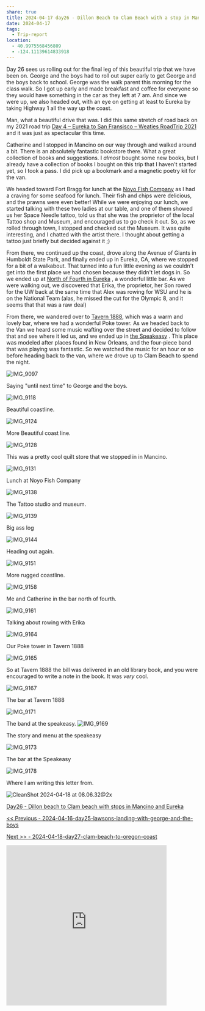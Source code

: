 ```yaml
---
share: true
title: 2024-04-17 day26 - Dillon Beach to Clam Beach with a stop in Mancino and Eureka
date: 2024-04-17
tags:
  - Trip-report
location:
  - 40.9975568456809
  - -124.11139614833918
---
```

Day 26 sees us rolling out for the final leg of this beautiful trip that we have been on.   George and the boys had to roll out super early to get George and the boys back to school.  George was the walk parent this morning for the class walk.  So I got up early and made breakfast and coffee for everyone so they would have something in the car as they left at 7 am.  And since we were up, we also headed out, with an eye on getting at least to Eureka by taking Highway 1 all the way up the coast.

Man, what a beautiful drive that was.  I did this same stretch of road back on my 2021 road trip [Day 4 – Eureka to San Fransisco – Weaties RoadTrip 2021](https://weatiesroadtrip2021.com/2021/05/07/day-4-eureka-to-san-fransisco/) and it was just as spectacular this time.

Catherine and I stopped in Mancino on our way through and walked around a bit.   There is an absolutely fantastic bookstore there.  What a great collection of books and suggestions.  I _almost_ bought some new books, but I already have a collection of books I bought on this trip that I haven't started yet, so I took a pass.  I did pick up a bookmark and a magnetic poetry kit for the van.  

We headed toward Fort Bragg for lunch at the [Noyo Fish Company](https://www.facebook.com/noyofishcompany/) as I had a craving for some seafood for lunch.   Their fish and chips were delicious, and the prawns were even better!  While we were enjoying our lunch, we started talking with these two ladies at our table, and one of them showed us her Space Needle tattoo, told us that she was the proprietor of the local Tattoo shop and Museum, and encouraged us to go check it out.  So, as we rolled through town, I stopped and checked out the Museum.  It was quite interesting, and I chatted with the artist there.  I thought about getting a tattoo just briefly but decided against it ;) 

From there, we continued up the coast, drove along the Avenue of Giants in Humboldt State Park, and finally ended up in Eureka, CA, where we stopped for a bit of a walkabout.   That turned into a fun little evening as we couldn't get into the first place we had chosen because they didn't let dogs in.  So we ended up at [North of Fourth in Eureka](https://www.yelp.com/biz/north-of-fourth-eureka) , a wonderful little bar.   As we were walking out, we discovered that Erika, the proprietor,  her Son rowed for the UW back at the same time that Alex was rowing for WSU and he is on the National Team (alas, he missed the cut for the Olympic 8, and it seems that that was a raw deal) 

From there, we wandered over to [Tavern 1888](https://www.historiceaglehouse.com/tavern1888), which was a warm and lovely bar, where we had a wonderful Poke tower.  As we headed back to the Van we heard some music wafting over the street and decided to follow that and see where it led us, and we ended up in [the Speakeasy](https://www.yelp.com/biz/the-speakeasy-eureka)  .  This place was modeled after places found in New Orleans, and the four-piece band that was playing was fantastic.  So we watched the music for an hour or so before heading back to the van, where we drove up to Clam Beach to spend the night.

![IMG_9097](../../attachments/IMG_9097.jpeg)

Saying "until next time" to George and the boys.

![IMG_9118](../../attachments/IMG_9118.jpeg)

Beautiful coastline.

![IMG_9124](../../attachments/IMG_9124.jpeg)

More Beautiful coast line.

![IMG_9128](../../attachments/IMG_9128.jpeg)

This was a pretty cool quilt store that we stopped in in Mancino.

![IMG_9131](../../attachments/IMG_9131.jpeg)

Lunch at Noyo Fish Company

![IMG_9138](../../attachments/IMG_9138.jpeg)

The Tattoo studio and museum.

![IMG_9139](../../attachments/IMG_9139.jpeg)

Big ass log

![IMG_9144](../../attachments/IMG_9144.jpeg)

Heading out again.

![IMG_9151](../../attachments/IMG_9151.jpeg)

More rugged coastline.

![IMG_9158](../../attachments/IMG_9158.jpeg)

Me and Catherine in the bar north of fourth.

![IMG_9161](../../attachments/IMG_9161.jpeg)

Talking about rowing with Erika

![IMG_9164](../../attachments/IMG_9164.jpeg)

Our Poke tower in Tavern 1888

![IMG_9165](../../attachments/IMG_9165.jpeg)

So at Tavern 1888 the bill was delivered in an old library book, and you were encouraged to write a note in the book.  It was _very_ cool.

![IMG_9167](../../attachments/IMG_9167.jpeg)

The bar at Tavern 1888

![IMG_9171](../../attachments/IMG_9171.jpeg)

The band at the speakeasy.
![IMG_9169](../../attachments/IMG_9169.jpeg)

The story and menu at the speakeasy

![IMG_9173](../../attachments/IMG_9173.jpeg)

The bar at the Speakeasy

![IMG_9178](../../attachments/IMG_9178.jpeg)

Where I am writing this letter from.

![CleanShot 2024-04-18 at 08.06.32@2x](../../attachments/CleanShot%202024-04-18%20at%2008.06.32@2x.png)

[Day26 - Dillon beach to Clam beach with stops in Mancino and Eureka](https://www.gaiagps.com/public/9xi2hKz5a8AeGErhyfKOYgN2/)

[<< Previous - 2024-04-16-day25-lawsons-landing-with-george-and-the-boys](./2024-04-16-day25-lawsons-landing-with-george-and-the-boys.md)

[Next >> - 2024-04-18-day27-clam-beach-to-oregon-coast](./2024-04-18-day27-clam-beach-to-oregon-coast.md)

<iframe src="https://www.gaiagps.com/public/9xi2hKz5a8AeGErhyfKOYgN2/?embed=True" style="border:none; overflow-y: hidden; background-color:white; min-width: 320px; max-width:420px; width:100%; height: 420px;" seamless />


